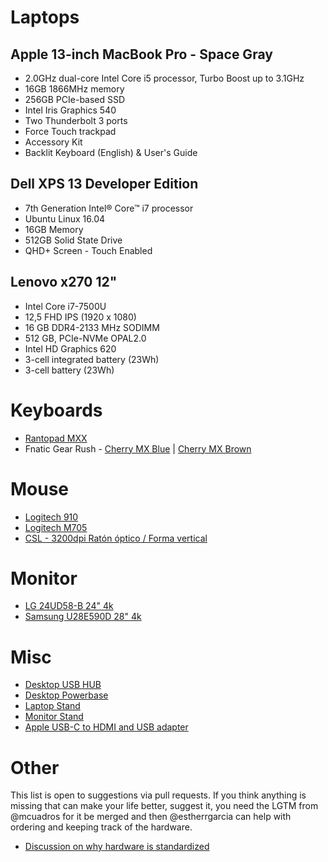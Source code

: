 # Laptops

## Apple 13-inch MacBook Pro - Space Gray 
- 2.0GHz dual-core Intel Core i5 processor, Turbo Boost up to 3.1GHz
- 16GB 1866MHz memory
- 256GB PCIe-based SSD
- Intel Iris Graphics 540
- Two Thunderbolt 3 ports
- Force Touch trackpad
- Accessory Kit
- Backlit Keyboard (English) & User's Guide

## Dell XPS 13 Developer Edition
- 7th Generation Intel® Core™ i7 processor
- Ubuntu Linux 16.04
- 16GB Memory
- 512GB Solid State Drive
- QHD+ Screen - Touch Enabled

## Lenovo x270 12"
- Intel Core i7-7500U
- 12,5 FHD IPS (1920 x 1080) 
- 16 GB DDR4-2133 MHz SODIMM
- 512 GB, PCIe-NVMe OPAL2.0
- Intel HD Graphics 620
- 3-cell integrated battery (23Wh)
- 3-cell battery (23Wh)

# Keyboards 
- [Rantopad MXX](https://www.amazon.es/Rantopad-MXX-Mechanical-Gaming-Keyboard/dp/B01JIPTFL2/ref=sr_1_cc_1?s=aps&ie=UTF8&qid=1483029977&sr=1-1-catcorr&keywords=rantopad&th=1)
- Fnatic Gear Rush - [Cherry MX Blue](https://www.amazon.es/Fnatic-Gear-Mechanical-Keyboard-Switches/dp/B01DKZGQWW/ref=sr_1_22?s=electronics&ie=UTF8&qid=1497544576&sr=1-22) | [Cherry MX Brown](https://www.amazon.es/Fnatic-Gear-Mechanical-Keyboard-Switches/dp/B01EI1ZXPI/ref=sr_1_6?s=electronics&ie=UTF8&qid=1488285204&sr=1-6)

# Mouse
- [Logitech 910](https://www.amazon.es/gp/product/B00DY50D00/ref=oh_aui_search_detailpage?ie=UTF8&psc=1)
- [Logitech M705](https://www.amazon.es/Logitech-M705-Rat%C3%B3n-l%C3%A1ser-inal%C3%A1mbrico/dp/B003STDR1E/ref=sr_1_4?ie=UTF8&qid=1486984610&sr=8-4&keywords=raton+logitech)
- [CSL - 3200dpi Ratón óptico / Forma vertical](https://www.amazon.es/gp/product/B01H6QEMFY)

# Monitor
- [LG 24UD58-B 24" 4k](https://www.amazon.es/LG-24UD58-B-Monitor-pulgadas-resoluci%C3%B3n/dp/B01M64QNU2/ref=sr_1_1?s=computers&ie=UTF8&qid=1488365331&sr=1-1&keywords=monitor+3840)
- [Samsung U28E590D 28" 4k](https://www.amazon.es/Samsung-U28E590D-Monitor-Pixeles-Ultra/dp/B00WUACE4S/ref=sr_1_1?ie=UTF8&qid=1487786963&sr=8-1&keywords=monitor+4k)

# Misc
- [Desktop USB HUB](https://www.amazon.es/Puertos-Aluminio-Velocidad-Ordenador-Port%C3%A1til/dp/B00KNL6IP2/ref=sr_1_2?s=electronics&ie=UTF8&qid=1486986302&sr=1-2-spons&keywords=hub+usb&psc=1)
- [Desktop Powerbase](https://www.amazon.es/Allocacoc-PowerCube-ReWirable-P%C3%BArpura-m%C3%BAltiple/dp/B010XEHG8Q/ref=sr_1_1?s=electronics&ie=UTF8&qid=1493896780&sr=1-1&keywords=PowerCube+usb+viaje)
- [Laptop Stand](https://www.amazon.es/gp/product/B01CCMCGWI/ref=oh_aui_detailpage_o06_s00?ie=UTF8&psc=1)
- [Monitor Stand](https://www.amazon.es/gp/product/B00HAMQY2E/ref=oh_aui_detailpage_o02_s00?ie=UTF8&psc=1)
- [Apple USB-C to HDMI and USB adapter](https://www.apple.com/es/shop/product/MJ1K2ZM/A/usb-c-digital-av-multiport-adapter?fnode=6967a5d4ed7e9d5e7e1bd97c97e2a93e88fc296172c1f92ec7ec717ffcf59064a1ba864c898896b78871b6e3bcb0c00c97e9550c5edcb59eec3453789d8377b9f002ae0cc4ed0c2a87257a5e4013219b52ce1174fe5a7dec43147c739bc9ee71)

# Other

This list is open to suggestions via pull requests. If you think anything is missing that can make your life better, suggest it, you need the LGTM from @mcuadros for it be merged and then @estherrgarcia can help with ordering and keeping track of the hardware. 

- [Discussion on why hardware is standardized](https://github.com/src-d/guide/issues/25)
